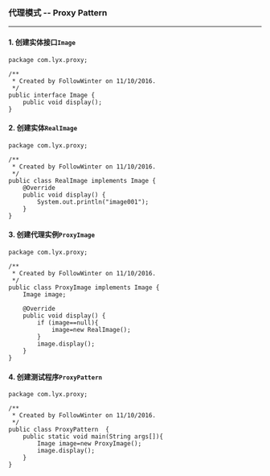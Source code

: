 ### 代理模式 -- Proxy Pattern
---
#### 1. 创建实体接口`Image`
```
package com.lyx.proxy;

/**
 * Created by FollowWinter on 11/10/2016.
 */
public interface Image {
    public void display();
}

```
#### 2. 创建实体`RealImage`
```
package com.lyx.proxy;

/**
 * Created by FollowWinter on 11/10/2016.
 */
public class RealImage implements Image {
    @Override
    public void display() {
        System.out.println("image001");
    }
}

```
#### 3. 创建代理实例`ProxyImage`
```
package com.lyx.proxy;

/**
 * Created by FollowWinter on 11/10/2016.
 */
public class ProxyImage implements Image {
    Image image;

    @Override
    public void display() {
        if (image==null){
            image=new RealImage();
        }
        image.display();
    }
}

```
#### 4. 创建测试程序`ProxyPattern`
```
package com.lyx.proxy;

/**
 * Created by FollowWinter on 11/10/2016.
 */
public class ProxyPattern  {
    public static void main(String args[]){
        Image image=new ProxyImage();
        image.display();
    }
}

```